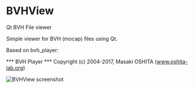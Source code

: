 # BVHView
Qt BVH File viewer

Simple viewer for BVH (mocap) files using Qt.

Based on bvh_player:

***  BVH Player
***  Copyright (c) 2004-2017, Masaki OSHITA (www.oshita-lab.org)

![BVHView screenshot](http://bobmercier.com/bvhview_screenshot.png)
